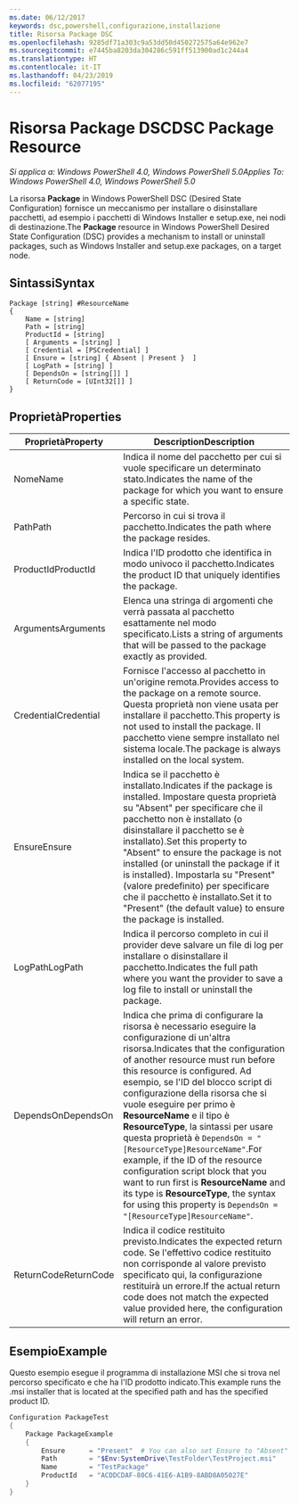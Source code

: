 ```yaml
---
ms.date: 06/12/2017
keywords: dsc,powershell,configurazione,installazione
title: Risorsa Package DSC
ms.openlocfilehash: 9285df71a303c9a53dd50d450272575a64e962e7
ms.sourcegitcommit: e7445ba8203da304286c591ff513900ad1c244a4
ms.translationtype: HT
ms.contentlocale: it-IT
ms.lasthandoff: 04/23/2019
ms.locfileid: "62077195"
---
```

# <a name="dsc-package-resource"></a><span data-ttu-id="b4979-103">Risorsa Package DSC</span><span class="sxs-lookup"><span data-stu-id="b4979-103">DSC Package Resource</span></span>

<span data-ttu-id="b4979-104">_Si applica a: Windows PowerShell 4.0, Windows PowerShell 5.0_</span><span class="sxs-lookup"><span data-stu-id="b4979-104">_Applies To: Windows PowerShell 4.0, Windows PowerShell 5.0_</span></span>

<span data-ttu-id="b4979-105">La risorsa **Package** in Windows PowerShell DSC (Desired State Configuration) fornisce un meccanismo per installare o disinstallare pacchetti, ad esempio i pacchetti di Windows Installer e setup.exe, nei nodi di destinazione.</span><span class="sxs-lookup"><span data-stu-id="b4979-105">The **Package** resource in Windows PowerShell Desired State Configuration (DSC) provides a mechanism to install or uninstall packages, such as Windows Installer and setup.exe packages, on a target node.</span></span>

## <a name="syntax"></a><span data-ttu-id="b4979-106">Sintassi</span><span class="sxs-lookup"><span data-stu-id="b4979-106">Syntax</span></span>

```
Package [string] #ResourceName
{
    Name = [string]
    Path = [string]
    ProductId = [string]
    [ Arguments = [string] ]
    [ Credential = [PSCredential] ]
    [ Ensure = [string] { Absent | Present }  ]
    [ LogPath = [string] ]
    [ DependsOn = [string[]] ]
    [ ReturnCode = [UInt32[]] ]
}
```

## <a name="properties"></a><span data-ttu-id="b4979-107">Proprietà</span><span class="sxs-lookup"><span data-stu-id="b4979-107">Properties</span></span>

| <span data-ttu-id="b4979-108">Proprietà</span><span class="sxs-lookup"><span data-stu-id="b4979-108">Property</span></span> | <span data-ttu-id="b4979-109">Description</span><span class="sxs-lookup"><span data-stu-id="b4979-109">Description</span></span> |
| --- | --- |
| <span data-ttu-id="b4979-110">Nome</span><span class="sxs-lookup"><span data-stu-id="b4979-110">Name</span></span>| <span data-ttu-id="b4979-111">Indica il nome del pacchetto per cui si vuole specificare un determinato stato.</span><span class="sxs-lookup"><span data-stu-id="b4979-111">Indicates the name of the package for which you want to ensure a specific state.</span></span>|
| <span data-ttu-id="b4979-112">Path</span><span class="sxs-lookup"><span data-stu-id="b4979-112">Path</span></span>| <span data-ttu-id="b4979-113">Percorso in cui si trova il pacchetto.</span><span class="sxs-lookup"><span data-stu-id="b4979-113">Indicates the path where the package resides.</span></span>|
| <span data-ttu-id="b4979-114">ProductId</span><span class="sxs-lookup"><span data-stu-id="b4979-114">ProductId</span></span>| <span data-ttu-id="b4979-115">Indica l'ID prodotto che identifica in modo univoco il pacchetto.</span><span class="sxs-lookup"><span data-stu-id="b4979-115">Indicates the product ID that uniquely identifies the package.</span></span>|
| <span data-ttu-id="b4979-116">Arguments</span><span class="sxs-lookup"><span data-stu-id="b4979-116">Arguments</span></span>| <span data-ttu-id="b4979-117">Elenca una stringa di argomenti che verrà passata al pacchetto esattamente nel modo specificato.</span><span class="sxs-lookup"><span data-stu-id="b4979-117">Lists a string of arguments that will be passed to the package exactly as provided.</span></span>|
| <span data-ttu-id="b4979-118">Credential</span><span class="sxs-lookup"><span data-stu-id="b4979-118">Credential</span></span>| <span data-ttu-id="b4979-119">Fornisce l'accesso al pacchetto in un'origine remota.</span><span class="sxs-lookup"><span data-stu-id="b4979-119">Provides access to the package on a remote source.</span></span> <span data-ttu-id="b4979-120">Questa proprietà non viene usata per installare il pacchetto.</span><span class="sxs-lookup"><span data-stu-id="b4979-120">This property is not used to install the package.</span></span> <span data-ttu-id="b4979-121">Il pacchetto viene sempre installato nel sistema locale.</span><span class="sxs-lookup"><span data-stu-id="b4979-121">The package is always installed on the local system.</span></span>|
| <span data-ttu-id="b4979-122">Ensure</span><span class="sxs-lookup"><span data-stu-id="b4979-122">Ensure</span></span>| <span data-ttu-id="b4979-123">Indica se il pacchetto è installato.</span><span class="sxs-lookup"><span data-stu-id="b4979-123">Indicates if the package is installed.</span></span> <span data-ttu-id="b4979-124">Impostare questa proprietà su "Absent" per specificare che il pacchetto non è installato (o disinstallare il pacchetto se è installato).</span><span class="sxs-lookup"><span data-stu-id="b4979-124">Set this property to "Absent" to ensure the package is not installed (or uninstall the package if it is installed).</span></span> <span data-ttu-id="b4979-125">Impostarla su "Present" (valore predefinito) per specificare che il pacchetto è installato.</span><span class="sxs-lookup"><span data-stu-id="b4979-125">Set it to "Present" (the default value) to ensure the package is installed.</span></span>|
| <span data-ttu-id="b4979-126">LogPath</span><span class="sxs-lookup"><span data-stu-id="b4979-126">LogPath</span></span>| <span data-ttu-id="b4979-127">Indica il percorso completo in cui il provider deve salvare un file di log per installare o disinstallare il pacchetto.</span><span class="sxs-lookup"><span data-stu-id="b4979-127">Indicates the full path where you want the provider to save a log file to install or uninstall the package.</span></span>|
| <span data-ttu-id="b4979-128">DependsOn</span><span class="sxs-lookup"><span data-stu-id="b4979-128">DependsOn</span></span> | <span data-ttu-id="b4979-129">Indica che prima di configurare la risorsa è necessario eseguire la configurazione di un'altra risorsa.</span><span class="sxs-lookup"><span data-stu-id="b4979-129">Indicates that the configuration of another resource must run before this resource is configured.</span></span> <span data-ttu-id="b4979-130">Ad esempio, se l'ID del blocco script di configurazione della risorsa che si vuole eseguire per primo è **ResourceName** e il tipo è **ResourceType**, la sintassi per usare questa proprietà è `DependsOn = "[ResourceType]ResourceName"`.</span><span class="sxs-lookup"><span data-stu-id="b4979-130">For example, if the ID of the resource configuration script block that you want to run first is **ResourceName** and its type is **ResourceType**, the syntax for using this property is `DependsOn = "[ResourceType]ResourceName"`.</span></span>|
| <span data-ttu-id="b4979-131">ReturnCode</span><span class="sxs-lookup"><span data-stu-id="b4979-131">ReturnCode</span></span>| <span data-ttu-id="b4979-132">Indica il codice restituito previsto.</span><span class="sxs-lookup"><span data-stu-id="b4979-132">Indicates the expected return code.</span></span> <span data-ttu-id="b4979-133">Se l'effettivo codice restituito non corrisponde al valore previsto specificato qui, la configurazione restituirà un errore.</span><span class="sxs-lookup"><span data-stu-id="b4979-133">If the actual return code does not match the expected value provided here, the configuration will return an error.</span></span>|

## <a name="example"></a><span data-ttu-id="b4979-134">Esempio</span><span class="sxs-lookup"><span data-stu-id="b4979-134">Example</span></span>

<span data-ttu-id="b4979-135">Questo esempio esegue il programma di installazione MSI che si trova nel percorso specificato e che ha l'ID prodotto indicato.</span><span class="sxs-lookup"><span data-stu-id="b4979-135">This example runs the .msi installer that is located at the specified path and has the specified product ID.</span></span>

```powershell
Configuration PackageTest
{
    Package PackageExample
    {
        Ensure      = "Present"  # You can also set Ensure to "Absent"
        Path        = "$Env:SystemDrive\TestFolder\TestProject.msi"
        Name        = "TestPackage"
        ProductId   = "ACDDCDAF-80C6-41E6-A1B9-8ABD8A05027E"
    }
}
```